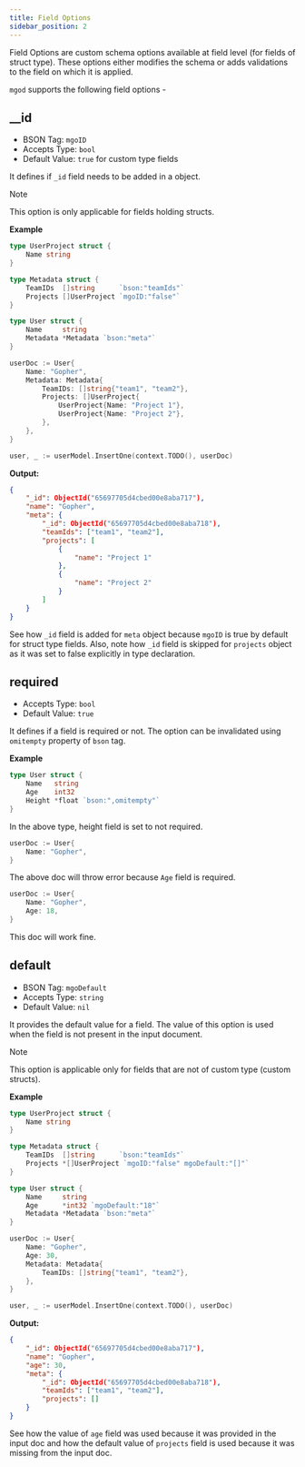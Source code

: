 ```yaml
---
title: Field Options
sidebar_position: 2
---
```


Field Options are custom schema options available at field level (for fields of struct type). These options either modifies the schema or adds validations to the field on which it is applied.

`mgod` supports the following field options -

## __id
* BSON Tag: `mgoID`
* Accepts Type: `bool`
* Default Value: `true` for custom type fields

It defines if `_id` field needs to be added in a object.
> [!NOTE]
> This option is only applicable for fields holding structs.

**Example**
```go
type UserProject struct {
	Name string
}

type Metadata struct {
	TeamIDs  []string      `bson:"teamIds"`
	Projects []UserProject `mgoID:"false"`
}

type User struct {
	Name     string
	Metadata *Metadata `bson:"meta"`
}

userDoc := User{
	Name: "Gopher",
	Metadata: Metadata{
		TeamIDs: []string{"team1", "team2"},
		Projects: []UserProject{
			UserProject{Name: "Project 1"},
			UserProject{Name: "Project 2"},
		},
	},
}

user, _ := userModel.InsertOne(context.TODO(), userDoc)
```

**Output:**
```json
{
	"_id": ObjectId("65697705d4cbed00e8aba717"),
	"name": "Gopher",
	"meta": {
		"_id": ObjectId("65697705d4cbed00e8aba718"),
		"teamIds": ["team1", "team2"],
		"projects": [
			{
				"name": "Project 1"
			},
			{
				"name": "Project 2"
			}
		]
	}
}
```
See how `_id` field is added for `meta` object because `mgoID` is true by default for struct type fields. Also, note how `_id` field is skipped for `projects` object as it was set to false explicitly in type declaration.

## required
* Accepts Type: `bool`
* Default Value: `true`

It defines if a field is required or not. The option can be invalidated using `omitempty` property of `bson` tag.

**Example**
```go
type User struct {
	Name   string
	Age    int32
	Height *float `bson:",omitempty"`
}
```
In the above type, height field is set to not required.

```go
userDoc := User{
	Name: "Gopher",
}
```
The above doc will throw error because `Age` field is required.

```go
userDoc := User{
	Name: "Gopher",
	Age: 18,
}
```
This doc will work fine.

## default
* BSON Tag: `mgoDefault`
* Accepts Type: `string`
* Default Value: `nil`

It provides the default value for a field. The value of this option is used when the field is not present in the input document.
> [!NOTE]
> This option is applicable only for fields that are not of custom type (custom structs).

**Example**
```go
type UserProject struct {
	Name string
}

type Metadata struct {
	TeamIDs  []string      `bson:"teamIds"`
	Projects *[]UserProject `mgoID:"false" mgoDefault:"[]"`
}

type User struct {
	Name     string
	Age      *int32 `mgoDefault:"18"`
	Metadata *Metadata `bson:"meta"`
}

userDoc := User{
	Name: "Gopher",
	Age: 30,
	Metadata: Metadata{
		TeamIDs: []string{"team1", "team2"},
	},
}

user, _ := userModel.InsertOne(context.TODO(), userDoc)
```

**Output:**
```json
{
	"_id": ObjectId("65697705d4cbed00e8aba717"),
	"name": "Gopher",
	"age": 30,
	"meta": {
		"_id": ObjectId("65697705d4cbed00e8aba718"),
		"teamIds": ["team1", "team2"],
		"projects": []
	}
}
```
See how the value of `age` field was used because it was provided in the input doc and how the default value of `projects` field is used because it was missing from the input doc.